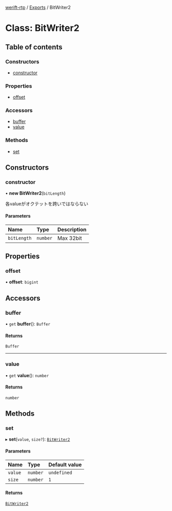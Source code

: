 [werift-rtp](../README.md) / [Exports](../modules.md) / BitWriter2

# Class: BitWriter2

## Table of contents

### Constructors

- [constructor](BitWriter2.md#constructor)

### Properties

- [offset](BitWriter2.md#offset)

### Accessors

- [buffer](BitWriter2.md#buffer)
- [value](BitWriter2.md#value)

### Methods

- [set](BitWriter2.md#set)

## Constructors

### constructor

• **new BitWriter2**(`bitLength`)

各valueがオクテットを跨いではならない

#### Parameters

| Name | Type | Description |
| :------ | :------ | :------ |
| `bitLength` | `number` | Max 32bit |

## Properties

### offset

• **offset**: `bigint`

## Accessors

### buffer

• `get` **buffer**(): `Buffer`

#### Returns

`Buffer`

___

### value

• `get` **value**(): `number`

#### Returns

`number`

## Methods

### set

▸ **set**(`value`, `size?`): [`BitWriter2`](BitWriter2.md)

#### Parameters

| Name | Type | Default value |
| :------ | :------ | :------ |
| `value` | `number` | `undefined` |
| `size` | `number` | `1` |

#### Returns

[`BitWriter2`](BitWriter2.md)

